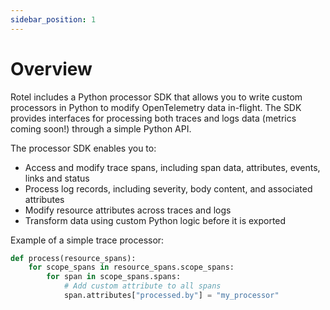 ```yaml
---
sidebar_position: 1
---
```


# Overview

Rotel includes a Python processor SDK that allows you to write custom processors in Python to modify OpenTelemetry data
in-flight. The SDK provides interfaces for processing both traces and logs data (metrics coming soon!) through a simple
Python API.

The processor SDK enables you to:

- Access and modify trace spans, including span data, attributes, events, links and status
- Process log records, including severity, body content, and associated attributes
- Modify resource attributes across traces and logs
- Transform data using custom Python logic before it is exported

Example of a simple trace processor:

```python
def process(resource_spans):
    for scope_spans in resource_spans.scope_spans:
        for span in scope_spans.spans:
            # Add custom attribute to all spans
            span.attributes["processed.by"] = "my_processor"
```
